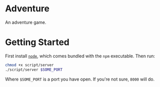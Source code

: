 # Adventure

An adventure game.


# Getting Started

First install [`node`](http://nodejs.org), which comes bundled with the `npm`
executable. Then run:

```bash
chmod +x script/server
./script/server $SOME_PORT
```

Where `$SOME_PORT` is a port you have open. If you're not sure, `8000` will do.
